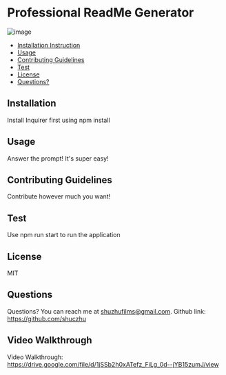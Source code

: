  # Professional ReadMe Generator 
![image](https://img.shields.io/badge/license-MIT-blue.svg)
* [Installation Instruction](#instruction)
* [Usage](#usage)
* [Contributing Guidelines](#contributing)
* [Test](#test)
* [License](#license)
* [Questions?](#question)
## Installation
Install Inquirer first using npm install
## Usage
Answer the prompt! It's super easy!
## Contributing Guidelines
Contribute however much you want!
## Test
Use npm run start to run the application
## License
MIT
## Questions
Questions? You can reach me at shuzhufilms@gmail.com.
Github link: https://github.com/shuczhu

## Video Walkthrough
Video Walkthrough: https://drive.google.com/file/d/1jSSb2h0xATefz_FiLg_0d--jYB15zumJ/view